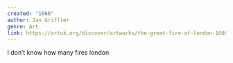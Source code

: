 ```yaml
---
created: "1666"
author: Jan Griffier
genre: Art
link: https://artuk.org/discover/artworks/the-great-fire-of-london-1666-50496
---
```


I don’t know how many fires london